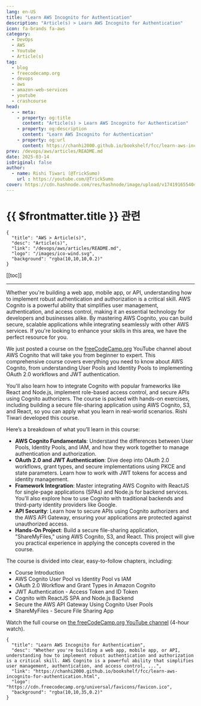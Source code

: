 ```yaml
---
lang: en-US
title: "Learn AWS Incognito for Authentication"
description: "Article(s) > Learn AWS Incognito for Authentication"
icon: fa-brands fa-aws
category:
  - DevOps
  - AWS
  - Youtube
  - Article(s)
tag:
  - blog
  - freecodecamp.org
  - devops
  - aws
  - amazon-web-services
  - youtube
  - crashcourse
head:
  - - meta:
    - property: og:title
      content: "Article(s) > Learn AWS Incognito for Authentication"
    - property: og:description
      content: "Learn AWS Incognito for Authentication"
    - property: og:url
      content: https://chanhi2000.github.io/bookshelf/fcc/learn-aws-incognito-for-authentication.html
prev: /devops/aws/articles/README.md
date: 2025-03-14
isOriginal: false
author:
  - name: Rishi Tiwari (@TrickSumo)
    url : https://youtube.com/@TrickSumo
cover: https://cdn.hashnode.com/res/hashnode/image/upload/v1741916554049/a4eaed0e-83d3-4507-96eb-6ef7830de076.png
---
```


# {{ $frontmatter.title }} 관련

```component VPCard
{
  "title": "AWS > Article(s)",
  "desc": "Article(s)",
  "link": "/devops/aws/articles/README.md",
  "logo": "/images/ico-wind.svg",
  "background": "rgba(10,10,10,0.2)"
}
```

[[toc]]

---

<SiteInfo
  name="Learn AWS Incognito for Authentication"
  desc="Whether you're building a web app, mobile app, or API, understanding how to implement robust authentication and authorization is a critical skill. AWS Cognito is a powerful ability that simplifies user management, authentication, and access control, ..."
  url="https://freecodecamp.org/news/learn-aws-incognito-for-authentication"
  logo="https://cdn.freecodecamp.org/universal/favicons/favicon.ico"
  preview="https://cdn.hashnode.com/res/hashnode/image/upload/v1741916554049/a4eaed0e-83d3-4507-96eb-6ef7830de076.png"/>

Whether you're building a web app, mobile app, or API, understanding how to implement robust authentication and authorization is a critical skill. AWS Cognito is a powerful ability that simplifies user management, authentication, and access control, making it an essential technology for developers and businesses alike. By mastering AWS Cognito, you can build secure, scalable applications while integrating seamlessly with other AWS services. If you're looking to enhance your skills in this area, we have the perfect resource for you.

We just posted a course on the [<VPIcon icon="fa-brands fa-free-code-camp"/>freeCodeCamp.org](http://freeCodeCamp.org) YouTube channel about AWS Cognito that will take you from beginner to expert. This comprehensive course covers everything you need to know about AWS Cognito, from understanding User Pools and Identity Pools to implementing OAuth 2.0 workflows and JWT authentication.

You'll also learn how to integrate Cognito with popular frameworks like React and Node.js, implement role-based access control, and secure APIs using Cognito authorizers. The course is packed with hands-on exercises, including building a secure file-sharing application using AWS Cognito, S3, and React, so you can apply what you learn in real-world scenarios. Rishi Tiwari developed this course.

Here’s a breakdown of what you’ll learn in this course:

- **AWS Cognito Fundamentals**: Understand the differences between User Pools, Identity Pools, and IAM, and how they work together to manage authentication and authorization.
- **OAuth 2.0 and JWT Authentication**: Dive deep into OAuth 2.0 workflows, grant types, and secure implementations using PKCE and state parameters. Learn how to work with JWT tokens for access and identity management.
- **Framework Integration**: Master integrating AWS Cognito with ReactJS for single-page applications (SPAs) and Node.js for backend services. You'll also explore how to use Cognito with traditional backends and third-party identity providers like Google.
- **API Security**: Learn how to secure APIs using Cognito authorizers and the AWS API Gateway, ensuring your applications are protected against unauthorized access.
- **Hands-On Project**: Build a secure file-sharing application, "ShareMyFiles," using AWS Cognito, S3, and React. This project will give you practical experience in applying the concepts covered in the course.

The course is divided into clear, easy-to-follow chapters, including:

- Course Introduction
- AWS Cognito User Pool vs Identity Pool vs IAM
- OAuth 2.0 Workflow and Grant Types in Amazon Cognito
- JWT Authentication - Access Token and ID Token
- Cognito with ReactJS SPA and Node.js Backend
- Secure the AWS API Gateway Using Cognito User Pools
- ShareMyFiles - Secure File Sharing App

Watch the full course on [<VPIcon icon="fa-brands fa-youtube"/>the freeCodeCamp.org YouTube channel](https://youtu.be/ajExOgOCJXY) (4-hour watch).

<VidStack src="youtube/ajExOgOCJXY" />

<!-- TODO: add ARTICLE CARD -->
```component VPCard
{
  "title": "Learn AWS Incognito for Authentication",
  "desc": "Whether you're building a web app, mobile app, or API, understanding how to implement robust authentication and authorization is a critical skill. AWS Cognito is a powerful ability that simplifies user management, authentication, and access control, ...",
  "link": "https://chanhi2000.github.io/bookshelf/fcc/learn-aws-incognito-for-authentication.html",
  "logo": "https://cdn.freecodecamp.org/universal/favicons/favicon.ico",
  "background": "rgba(10,10,35,0.2)"
}
```
